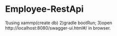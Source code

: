 # Employee-RestApi
1)using xammp(create db)
2)gradle bootRun;
3)open http://localhost:8080/swagger-ui.html#/ in browser.
